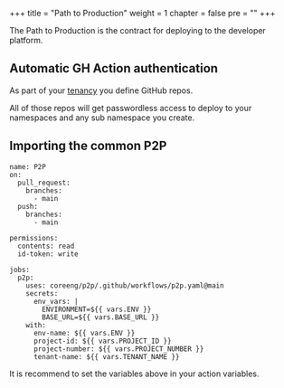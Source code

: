 +++
title = "Path to Production"
weight = 1
chapter = false
pre = ""
+++

The Path to Production is the contract for deploying to the developer platform.

## Automatic GH Action authentication

As part of your [tenancy](../../app/tenancy) you define GitHub repos.

All of those repos will get passwordless access to deploy to your namespaces and
any sub namespace you create.


## Importing the common P2P


```
name: P2P
on:
  pull_request:
    branches:
      - main
  push:
    branches:
      - main

permissions:
  contents: read
  id-token: write

jobs:
  p2p:
    uses: coreeng/p2p/.github/workflows/p2p.yaml@main
    secrets:
      env_vars: |
        ENVIRONMENT=${{ vars.ENV }}
        BASE_URL=${{ vars.BASE_URL }}
    with:
      env-name: ${{ vars.ENV }}
      project-id: ${{ vars.PROJECT_ID }}
      project-number: ${{ vars.PROJECT_NUMBER }}
      tenant-name: ${{ vars.TENANT_NAME }}
```

It is recommend to set the variables above in your action variables.